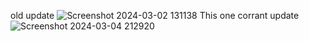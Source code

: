 
old update
![Screenshot 2024-03-02 131138](https://github.com/abdulrahmannadap/FCommerce/assets/63226271/c6795738-992f-42d1-9518-5adee2a4cbb4)
This one corrant update
![Screenshot 2024-03-04 212920](https://github.com/abdulrahmannadap/FCommerce/assets/63226271/a5d73cc2-4171-4dba-a463-4ce6ca90e3df)
